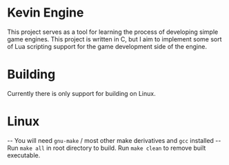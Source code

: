 # Kevin Engine
This project serves as a tool for learning the process of developing simple game engines. This project is written in C, but I aim to implement some sort of Lua scripting support for the game development side of the engine.

# Building
Currently there is only support for building on Linux.

# Linux
-- You will need `gnu-make` / most other make derivatives and `gcc` installed --
Run `make all` in root directory to build.
Run `make clean` to remove built executable.
